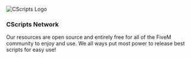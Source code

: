 ![CScripts Logo](https://user-images.githubusercontent.com/55330408/217888571-c47285ac-d420-4afe-85a3-0c73b338e676.png)
### CScripts Network
Our resources are open source and entirely free for all of the FiveM community to enjoy and use. We all ways put most power to release best scripts for easy use!


